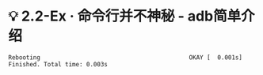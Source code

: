 # 💡 2.2-Ex · 命令行并不神秘 - adb简单介绍

```
Rebooting                                          OKAY [  0.001s]
Finished. Total time: 0.003s
```

